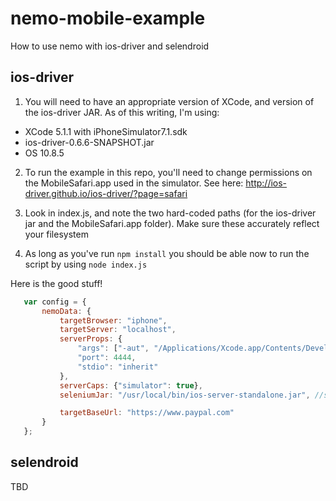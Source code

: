 # nemo-mobile-example

How to use nemo with ios-driver and selendroid

## ios-driver

1. You will need to have an appropriate version of XCode, and version of the ios-driver JAR. As of this writing, I'm using:
  * XCode 5.1.1 with iPhoneSimulator7.1.sdk
  * ios-driver-0.6.6-SNAPSHOT.jar
  * OS 10.8.5

2. To run the example in this repo, you'll need to change permissions on the MobileSafari.app used in the simulator. See here: http://ios-driver.github.io/ios-driver/?page=safari

3. Look in index.js, and note the two hard-coded paths (for the ios-driver jar and the MobileSafari.app folder). Make sure these accurately reflect your filesystem

4. As long as you've run `npm install` you should be able now to run the script by using `node index.js`

Here is the good stuff!

```javascript
   var config = {
       nemoData: {
           targetBrowser: "iphone",
           targetServer: "localhost",
           serverProps: {
               "args": ["-aut", "/Applications/Xcode.app/Contents/Developer/Platforms/iPhoneSimulator.platform/Developer/SDKs/iPhoneSimulator7.1.sdk/Applications/MobileSafari.app"],
               "port": 4444,
               "stdio": "inherit"
           },
           serverCaps: {"simulator": true},
           seleniumJar: "/usr/local/bin/ios-server-standalone.jar", //symbolic linked to ios-driver-0.6.6-SNAPSHOT.jar

           targetBaseUrl: "https://www.paypal.com"
       }
   };
```
## selendroid

TBD